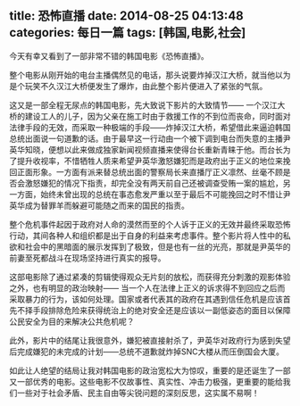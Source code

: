 title: 恐怖直播
date: 2014-08-25 04:13:48
categories: 每日一篇
tags: [韩国,电影,社会]
---
今天有幸又看到了一部非常不错的韩国电影《恐怖直播》。

整个电影从刚开始的电台主播偶然见的电话，那头说要炸掉汉江大桥，就当他以为是个玩笑不久汉江大桥便发生了爆炸，由此整个影片便进入了紧张的气氛。

这又是一部全程无尿点的韩国电影，先大致说下影片的大致情节——
一个汉江大桥的建设工人的儿子，因为父亲在施工时由于救援工作的不到位而丧命，同时面对法律手段的无效，而采取一种极端的手段——炸掉汉江大桥，希望借此来逼迫韩国总统出面说一句道歉的话。由于最早这一行动由一个被下调到电台而失意的主播尹英华知晓，便想以此来做成独家新闻视频直播来使得台长重新青睐于他。而台长为了提升收视率，不惜牺牲人质来希望尹英华激怒嫌犯而是政府出于正义的地位来挽回正面形象。一方面有派来替总统出面的警察局长来直播厅正义凛然、丝毫不顾是否会激怒嫌犯的情况下指责，却完全没有两天前自己还被调查受贿一案的尴尬，另一方面，始终未曾出现的总统在事态愈发严重以至于最后不可能挽回之时不惜让尹英华成为替罪羊而躲避可能随之而来的国民的指责。

整个危机事件起因于政府对人命的漠然而至的个人诉于正义的无效并最终采取恐怖行动，其间各种人和组织都是出于自身的利益来考虑事件。整个影片将人性中的私欲和社会中的黑暗面的展示发挥到了极致，但是也有一丝的光亮，那就是尹英华的前妻至死都战斗在现场坚持进行真实的报导。

这部电影除了通过紧凑的剪辑使得观众无片刻的放松，而获得充分刺激的观影体验之外，也有明显的政治映射——
当一个人在法律上正义的诉求得不到回应之后而采取暴力的行为，该如何处理。国家或者代表其的政府在其遇到信任危机是应该首先不择手段排除危险来获得统治上的绝对安全还是应该以一副低姿态的面目以保障公民安全为目的来解决公共危机呢？

此外，影片中的结尾让我很意外，嫌犯被直接射杀了，尹英华对政府行为感到失望后完成嫌犯的未完成的计划——总统不道歉就炸掉SNC大楼从而压倒国会大厦。

如此让人绝望的结局让我对韩国电影的政治宽松大为惊叹，重要的是还诞生了一部又一部优秀的电影。这些电影不仅故事性、真实性、冲击力极强，更重要的能给我们一些对于社会矛盾、民主自由等尖锐问题的深刻反思，这实属不易啊！